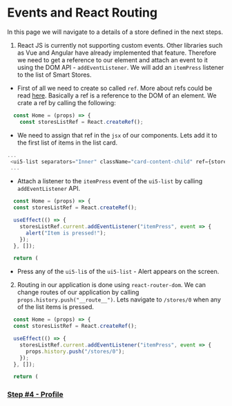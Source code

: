 # Events and React Routing

In this page we will navigate to a details of a store defined in the next steps.

1. React JS is currently not supporting custom events. Other libraries such as Vue and Angular have already implemented that feature. Therefore we need to get a reference to our element and attach an event to it using the DOM API - `addEventListener`. We will add an `itemPress` listener to the list of Smart Stores.

  - First of all we need to create so called `ref`. More about refs could be read [here](https://reactjs.org/docs/refs-and-the-dom.html). Basically a ref is a reference to the DOM of an element. We crate a ref by calling the following:

  ```js
    const Home = (props) => {
      const storesListRef = React.createRef();
  ```
  - We need to assign that ref in the `jsx` of our components. Lets add it to the first list of items in the list card.

  ```js
  ...
   <ui5-list separators="Inner" className="card-content-child" ref={storesListRef}>
   ...
  ```

  - Attach a listener to the `itemPress` event of the `ui5-list` by calling `addEventListener` API.


  ```js
    const Home = (props) => {
    const storesListRef = React.createRef();

    useEffect(() => {
      storesListRef.current.addEventListener("itemPress", event => {
        alert("Item is pressed!");
      });
    }, []);

    return (
  ```

  - Press any of the `ui5-li`s of the `ui5-list` - Alert appears on the screen.

2. Routing in our application is done using `react-router-dom`. We can change routes of our application by calling `props.history.push("__route__")`. Lets navigate to `/stores/0` when any of the list items is pressed.

  ```js
    const Home = (props) => {
    const storesListRef = React.createRef();

    useEffect(() => {
      storesListRef.current.addEventListener("itemPress", event => {
        props.history.push("/stores/0");
      });
    }, []);

    return (
  ```

### [Step #4 - Profile](./Step4_Profile.md)
